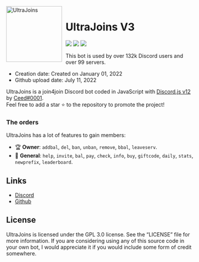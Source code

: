<img width="150" height="150" align="left" style="float: left; margin: 0 10px 0 0;" alt="UltraJoins" src="https://cdn.discordapp.com/avatars/993439727409692693/756b13317a19532f9c3ceb8772c229e3.png?width=115&height=115">  

# UltraJoins V3

[![](https://img.shields.io/discord/982712971782406244.svg?logo=discord&colorB=7289DA)](https://discord.gg/S92bvtRwSE)
[![](https://img.shields.io/badge/discord.js-v12.0.0--dev-blue.svg?logo=npm)](https://github.com/discordjs)
[![](https://img.shields.io/badge/paypal-donate-blue.svg)](https://www.paypal.me/niondiscord)

This bot is used by over 132k Discord users and over 99 servers.

* Creation date: Created on January 01, 2022
* Github upload date: July 11, 2022

UltraJoins is a join4join Discord bot coded in JavaScript with [Discord.js v12](https://discord.js.org) by [Ceed#0001](https://github.com/ceedledev).  
Feel free to add a star ⭐ to the repository to promote the project!

### The orders

UltraJoins has a lot of features to gain members:

*   🏆 **Owner**: `addbal`, `del`, `ban`, `unban`, `remove`, `bbal`, `leaveserv`. 
*   💎 **General**: `help`, `invite`, `bal`, `pay`, `check`, `info`, `buy`, `giftcode`, `daily`, `stats`, `newprefix`, `leaderboard`.

## Links

*   [Discord](https://discord.gg/ultrajoins)
*   [Github](https://github.com/UltraJoins/UltraJoins)

## License

UltraJoins is licensed under the GPL 3.0 license. See the “LICENSE” file for more information. If you are considering using any of this source code in your own bot, I would appreciate it if you would include some form of credit somewhere.
